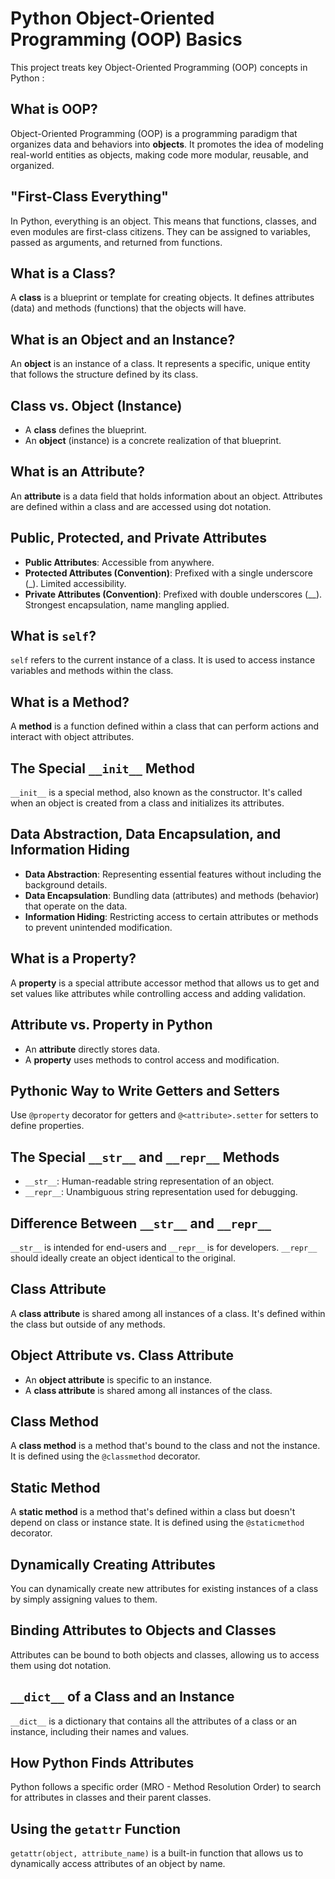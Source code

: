 # Python Object-Oriented Programming (OOP) Basics

This project treats key Object-Oriented Programming (OOP) concepts in Python :

## What is OOP?
Object-Oriented Programming (OOP) is a programming paradigm that organizes data and behaviors into **objects**. It promotes the idea of modeling real-world entities as objects, making code more modular, reusable, and organized.

## "First-Class Everything"
In Python, everything is an object. This means that functions, classes, and even modules are first-class citizens. They can be assigned to variables, passed as arguments, and returned from functions.

## What is a Class?
A **class** is a blueprint or template for creating objects. It defines attributes (data) and methods (functions) that the objects will have.

## What is an Object and an Instance?
An **object** is an instance of a class. It represents a specific, unique entity that follows the structure defined by its class.

## Class vs. Object (Instance)
- A **class** defines the blueprint.
- An **object** (instance) is a concrete realization of that blueprint.

## What is an Attribute?
An **attribute** is a data field that holds information about an object. Attributes are defined within a class and are accessed using dot notation.

## Public, Protected, and Private Attributes
- **Public Attributes**: Accessible from anywhere.
- **Protected Attributes (Convention)**: Prefixed with a single underscore (_). Limited accessibility.
- **Private Attributes (Convention)**: Prefixed with double underscores (__). Strongest encapsulation, name mangling applied.

## What is `self`?
`self` refers to the current instance of a class. It is used to access instance variables and methods within the class.

## What is a Method?
A **method** is a function defined within a class that can perform actions and interact with object attributes.

## The Special `__init__` Method
`__init__` is a special method, also known as the constructor. It's called when an object is created from a class and initializes its attributes.

## Data Abstraction, Data Encapsulation, and Information Hiding
- **Data Abstraction**: Representing essential features without including the background details.
- **Data Encapsulation**: Bundling data (attributes) and methods (behavior) that operate on the data.
- **Information Hiding**: Restricting access to certain attributes or methods to prevent unintended modification.

## What is a Property?
A **property** is a special attribute accessor method that allows us to get and set values like attributes while controlling access and adding validation.

## Attribute vs. Property in Python
- An **attribute** directly stores data.
- A **property** uses methods to control access and modification.

## Pythonic Way to Write Getters and Setters
Use `@property` decorator for getters and `@<attribute>.setter` for setters to define properties.

## The Special `__str__` and `__repr__` Methods
- `__str__`: Human-readable string representation of an object.
- `__repr__`: Unambiguous string representation used for debugging.

## Difference Between `__str__` and `__repr__`
`__str__` is intended for end-users and `__repr__` is for developers. `__repr__` should ideally create an object identical to the original.

## Class Attribute
A **class attribute** is shared among all instances of a class. It's defined within the class but outside of any methods.

## Object Attribute vs. Class Attribute
- An **object attribute** is specific to an instance.
- A **class attribute** is shared among all instances of the class.

## Class Method
A **class method** is a method that's bound to the class and not the instance.
It is defined using the `@classmethod` decorator.

## Static Method
A **static method** is a method that's defined within a class but doesn't depend on class or instance state.
It is defined using the `@staticmethod` decorator.

## Dynamically Creating Attributes
You can dynamically create new attributes for existing instances of a class by simply assigning values to them.

## Binding Attributes to Objects and Classes
Attributes can be bound to both objects and classes, allowing us to access them using dot notation.

## `__dict__` of a Class and an Instance
`__dict__` is a dictionary that contains all the attributes of a class or an instance, including their names and values.

## How Python Finds Attributes
Python follows a specific order (MRO - Method Resolution Order) to search for attributes in classes and their parent classes.

## Using the `getattr` Function
`getattr(object, attribute_name)` is a built-in function that allows us to dynamically access attributes of an object by name.
